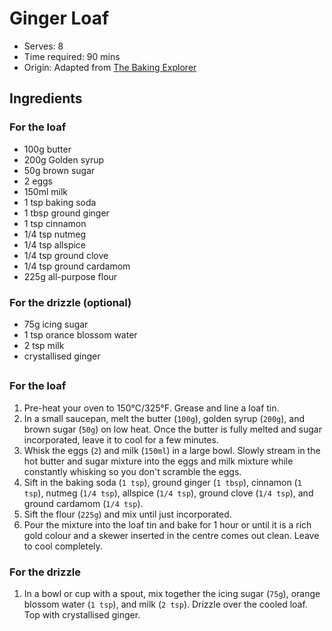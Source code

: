 # Ginger Loaf
* Serves: 8
* Time required: 90 mins
* Origin: Adapted from [The Baking Explorer](https://thebakingexplorer.com/gingerbread-loaf-cake/#recipe)

## Ingredients
### For the loaf
* 100g butter
* 200g Golden syrup
* 50g brown sugar
* 2 eggs
* 150ml milk
* 1 tsp baking soda
* 1 tbsp ground ginger
* 1 tsp cinnamon
* 1/4 tsp nutmeg
* 1/4 tsp allspice
* 1/4 tsp ground clove
* 1/4 tsp ground cardamom
* 225g all-purpose flour

### For the drizzle (optional)
* 75g icing sugar
* 1 tsp orance blossom water
* 2 tsp milk
* crystallised ginger

## 
### For the loaf
1. Pre-heat your oven to 150°C/325°F. Grease and line a loaf tin.
1. In a small saucepan, melt the butter (`100g`), golden syrup (`200g`), and brown sugar (`50g`) on low heat. Once the butter is fully melted and sugar incorporated, leave it to cool for a few minutes.
1. Whisk the eggs (`2`) and milk (`150ml`) in a large bowl. Slowly stream in the hot butter and sugar mixture into the eggs and milk mixture while constantly whisking so you don't scramble the eggs.
1. Sift in the baking soda (`1 tsp`), ground ginger (`1 tbsp`), cinnamon (`1 tsp`), nutmeg (`1/4 tsp`), allspice (`1/4 tsp`), ground clove (`1/4 tsp`), and ground cardamom (`1/4 tsp`).
1. Sift the flour (`225g`) and mix until just incorporated.
1. Pour the mixture into the loaf tin and bake for 1 hour or until it is a rich gold colour and a skewer inserted in the centre comes out clean. Leave to cool completely.

### For the drizzle
1. In a bowl or cup with a spout, mix together the icing sugar (`75g`), orange blossom water (`1 tsp`), and milk (`2 tsp`). Drizzle over the cooled loaf. Top with crystallised ginger.
